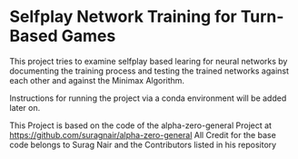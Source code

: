 # Selfplay Network Training for Turn-Based Games

This project tries to examine selfplay based learing for neural networks by documenting the training process and testing
the trained networks against each other and against the Minimax Algorithm.

Instructions for running the project via a conda environment will be added later on.





This Project is based on the code of the alpha-zero-general Project at https://github.com/suragnair/alpha-zero-general
All Credit for the base code belongs to Surag Nair and the Contributors listed in his repository

